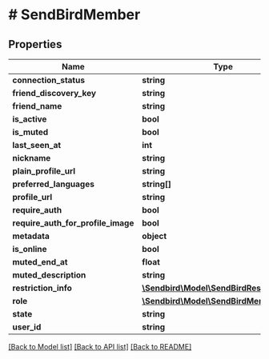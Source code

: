 # # SendBirdMember

## Properties

Name | Type | Description | Notes
------------ | ------------- | ------------- | -------------
**connection_status** | **string** |  | [optional]
**friend_discovery_key** | **string** |  | [optional]
**friend_name** | **string** |  | [optional]
**is_active** | **bool** |  | [optional]
**is_muted** | **bool** |  | [optional]
**last_seen_at** | **int** |  | [optional]
**nickname** | **string** |  | [optional]
**plain_profile_url** | **string** |  | [optional]
**preferred_languages** | **string[]** |  | [optional]
**profile_url** | **string** |  | [optional]
**require_auth** | **bool** |  | [optional]
**require_auth_for_profile_image** | **bool** |  | [optional]
**metadata** | **object** |  | [optional]
**is_online** | **bool** |  | [optional]
**muted_end_at** | **float** |  | [optional]
**muted_description** | **string** |  | [optional]
**restriction_info** | [**\Sendbird\Model\SendBirdRestrictionInfo**](SendBirdRestrictionInfo.md) |  | [optional]
**role** | [**\Sendbird\Model\SendBirdMemberRole**](SendBirdMemberRole.md) |  | [optional]
**state** | **string** |  | [optional]
**user_id** | **string** |  | [optional]

[[Back to Model list]](../../README.md#models) [[Back to API list]](../../README.md#endpoints) [[Back to README]](../../README.md)
